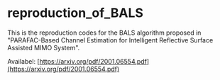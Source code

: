 # reproduction_of_BALS
This is the reproduction codes for the BALS algorithm proposed in "PARAFAC-Based Channel Estimation for Intelligent
Reflective Surface Assisted MIMO System".

Availabel: [https://arxiv.org/pdf/2001.06554.pdf](https://arxiv.org/pdf/2001.06554.pdf)
